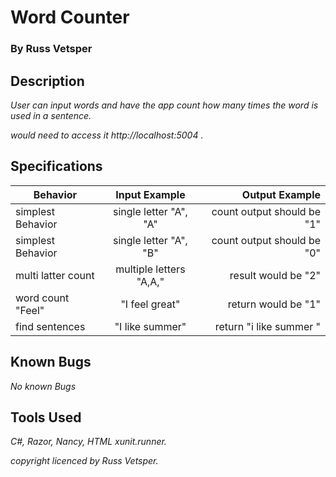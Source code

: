 # Word Counter

### By Russ Vetsper

## Description

_User can input words and have the app count how many times the word is used in a sentence._


_would need to access it http://localhost:5004 ._

## Specifications
| Behavior | Input Example | Output Example |
| ------------- |:-------------:| -----:|
| simplest Behavior| single letter "A", "A"| count output should be "1" |
| simplest Behavior| single letter "A", "B"| count output should be "0" |
| multi latter count| multiple letters "A,A," | result would be "2"|
| word count  "Feel" |  "I feel great"  | return would be "1"
|find sentences|"I like summer"|return "i like summer "

## Known Bugs

_No known Bugs_

## Tools Used

_C#, Razor, Nancy, HTML xunit.runner._

_copyright_
_licenced by Russ Vetsper._
